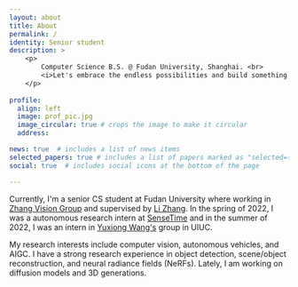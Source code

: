 ```yaml
---
layout: about
title: About
permalink: /
identity: Senior student
description: >
    <p> 
        Computer Science B.S. @ Fudan University, Shanghai. <br>
        <i>Let's embrace the endless possibilities and build something different!</i>
    </p>
          
profile:
  align: left
  image: prof_pic.jpg
  image_circular: true # crops the image to make it circular
  address: 

news: true  # includes a list of news items
selected_papers: true # includes a list of papers marked as "selected={true}"
social: true  # includes social icons at the bottom of the page

---
```


Currently, I'm a senior CS student at Fudan University where working in [Zhang Vision Group](https://fudan-zvg.github.io/) and supervised by [Li Zhang](https://www.robots.ox.ac.uk/~lz/). In the spring of 2022, I was a autonomous research intern at [SenseTime](https://www.sensetime.com/cn) and in the summer of 2022, I was an intern in [Yuxiong Wang's](https://yxw.web.illinois.edu/) group in UIUC. 

My research interests include computer vision, autonomous vehicles, and AIGC. I have a strong research experience in object detection, scene/object reconstruction, and neural radiance fields (NeRFs). Lately, I am working on diffusion models and 3D generations.
